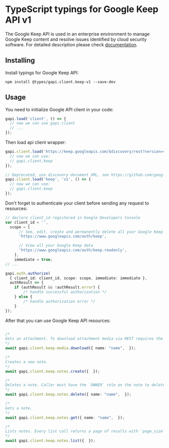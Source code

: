 # TypeScript typings for Google Keep API v1

The Google Keep API is used in an enterprise environment to manage Google Keep content and resolve issues identified by cloud security software.
For detailed description please check [documentation](https://developers.google.com/keep/api).

## Installing

Install typings for Google Keep API:

```
npm install @types/gapi.client.keep-v1 --save-dev
```

## Usage

You need to initialize Google API client in your code:

```typescript
gapi.load('client', () => {
  // now we can use gapi.client
  // ...
});
```

Then load api client wrapper:

```typescript
gapi.client.load('https://keep.googleapis.com/$discovery/rest?version=v1', () => {
  // now we can use:
  // gapi.client.keep
});
```

```typescript
// Deprecated, use discovery document URL, see https://github.com/google/google-api-javascript-client/blob/master/docs/reference.md#----gapiclientloadname----version----callback--
gapi.client.load('keep', 'v1', () => {
  // now we can use:
  // gapi.client.keep
});
```

Don't forget to authenticate your client before sending any request to resources:

```typescript
// declare client_id registered in Google Developers Console
var client_id = '',
  scope = [
      // See, edit, create and permanently delete all your Google Keep data
      'https://www.googleapis.com/auth/keep',

      // View all your Google Keep data
      'https://www.googleapis.com/auth/keep.readonly',
    ],
    immediate = true;
// ...

gapi.auth.authorize(
  { client_id: client_id, scope: scope, immediate: immediate },
  authResult => {
    if (authResult && !authResult.error) {
        /* handle successful authorization */
    } else {
        /* handle authorization error */
    }
});
```

After that you can use Google Keep API resources: <!-- TODO: make this work for multiple namespaces -->

```typescript

/*
Gets an attachment. To download attachment media via REST requires the alt=media query parameter. Returns a 400 bad request error if attachment media is not available in the requested MIME type.
*/
await gapi.client.keep.media.download({ name: "name",  });

/*
Creates a new note.
*/
await gapi.client.keep.notes.create({  });

/*
Deletes a note. Caller must have the `OWNER` role on the note to delete. Deleting a note removes the resource immediately and cannot be undone. Any collaborators will lose access to the note.
*/
await gapi.client.keep.notes.delete({ name: "name",  });

/*
Gets a note.
*/
await gapi.client.keep.notes.get({ name: "name",  });

/*
Lists notes. Every list call returns a page of results with `page_size` as the upper bound of returned items. A `page_size` of zero allows the server to choose the upper bound. The ListNotesResponse contains at most `page_size` entries. If there are more things left to list, it provides a `next_page_token` value. (Page tokens are opaque values.) To get the next page of results, copy the result's `next_page_token` into the next request's `page_token`. Repeat until the `next_page_token` returned with a page of results is empty. ListNotes return consistent results in the face of concurrent changes, or signals that it cannot with an ABORTED error.
*/
await gapi.client.keep.notes.list({  });
```
